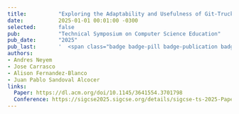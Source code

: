 ```yaml
---
title:          "Exploring the Adaptability and Usefulness of Git-Truck for Assessing Software Capstone Project Development"
date:           2025-01-01 00:01:00 -0300
selected:       false
pub:            "Technical Symposium on Computer Science Education"
pub_date:       "2025"
pub_last:       '  <span class="badge badge-pill badge-publication badge-primary">SIGCSE</span> <span class="badge badge-pill badge-publication badge-info">Main Research Track</span> <span class="badge badge-pill badge-publication badge-success">Core A</span>'
authors:
- Andres Neyem
- Jose Carrasco
- Alison Fernandez-Blanco
- Juan Pablo Sandoval Alcocer
links:
  Paper: https://dl.acm.org/doi/10.1145/3641554.3701798
  Conference: https://sigcse2025.sigcse.org/details/sigcse-ts-2025-Papers/57/Exploring-the-Adaptability-and-Usefulness-of-Git-Truck-for-Assessing-Software-Capston
---
```

